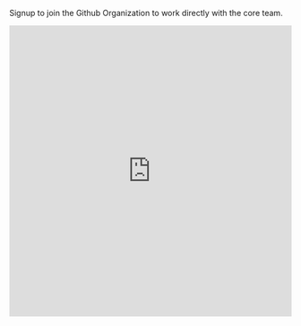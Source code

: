 Signup to join the Github Organization to work directly with the core team.

<iframe src="https://polls.sublinks.org/jY85?iframe=1&focusOnMount=0"
    width="100%"
    height="520px"
    frameborder="0"
    marginheight="0"
    marginwidth="0"></iframe>